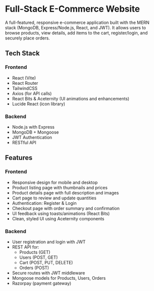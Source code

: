# Full-Stack E-Commerce Website

A full-featured, responsive e-commerce application built with the MERN stack (MongoDB, Express/Node.js, React, and JWT). It allows users to browse products, view details, add items to the cart, register/login, and securely place orders.

## Tech Stack

### Frontend
- React (Vite)
- React Router
- TailwindCSS
- Axios (for API calls)
- React Bits & Aceternity (UI animations and enhancements)
- Lucide React (icon library)

### Backend
- Node.js with Express
- MongoDB + Mongoose
- JWT Authentication
- RESTful API

## Features

### Frontend
- Responsive design for mobile and desktop
- Product listing page with thumbnails and prices
- Product details page with full description and images
- Cart page to review and update quantities
- Authentication: Register & Login
- Checkout page with order summary and confirmation
- UI feedback using toasts/animations (React Bits)
- Clean, styled UI using Aceternity components

### Backend
- User registration and login with JWT
- REST API for:
  - Products (GET)
  - Users (POST, GET)
  - Cart (POST, PUT, DELETE)
  - Orders (POST)
- Secure routes with JWT middleware
- Mongoose models for Products, Users, Orders
- Razorpay (payment gateway)
